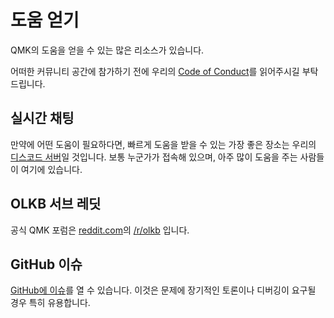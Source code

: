 # 도움 얻기

QMK의 도움을 얻을 수 있는 많은 리소스가 있습니다.

어떠한 커뮤니티 공간에 참가하기 전에 우리의 [Code of Conduct](https://qmk.fm/coc/)를 읽어주시길 부탁드립니다.

## 실시간 채팅

만약에 어떤 도움이 필요하다면, 빠르게 도움을 받을 수 있는 가장 좋은 장소는 우리의 [디스코드 서버](https://discord.gg/Uq7gcHh)일 것입니다. 보통 누군가가 접속해 있으며, 아주 많이 도움을 주는 사람들이 여기에 있습니다.

## OLKB 서브 레딧

공식 QMK 포럼은 [reddit.com](https://reddit.com)의 [/r/olkb](https://reddit.com/r/olkb) 입니다.

## GitHub 이슈

[GitHub에 이슈](https://github.com/qmk/qmk_firmware/issues)를 열 수 있습니다. 이것은 문제에 장기적인 토론이나 디버깅이 요구될 경우 특히 유용합니다.
